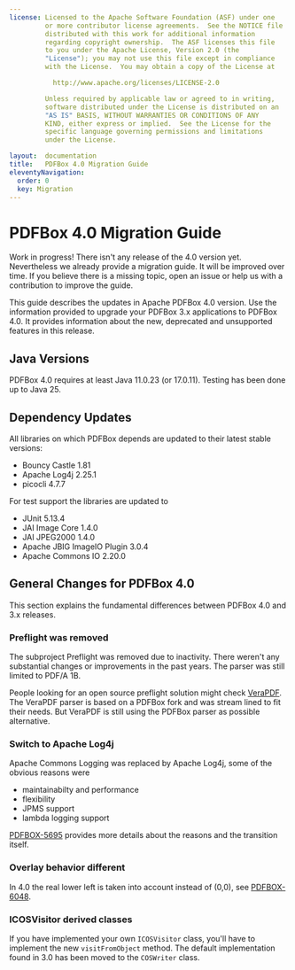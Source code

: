 ```yaml
---
license: Licensed to the Apache Software Foundation (ASF) under one
         or more contributor license agreements.  See the NOTICE file
         distributed with this work for additional information
         regarding copyright ownership.  The ASF licenses this file
         to you under the Apache License, Version 2.0 (the
         "License"); you may not use this file except in compliance
         with the License.  You may obtain a copy of the License at

           http://www.apache.org/licenses/LICENSE-2.0

         Unless required by applicable law or agreed to in writing,
         software distributed under the License is distributed on an
         "AS IS" BASIS, WITHOUT WARRANTIES OR CONDITIONS OF ANY
         KIND, either express or implied.  See the License for the
         specific language governing permissions and limitations
         under the License.

layout:  documentation
title:   PDFBox 4.0 Migration Guide
eleventyNavigation:
  order: 0
  key: Migration
---
```


# PDFBox 4.0 Migration Guide

<p class="alert alert-warning">Work in progress! There isn't any release of the 4.0 version yet. Nevertheless we already provide
a migration guide. It will be improved over time. If you believe there is a missing topic, open an issue or help us with a
contribution to improve the guide.
</p>

This guide describes the updates in Apache PDFBox 4.0 version. Use the information provided to upgrade your PDFBox 3.x applications
to PDFBox 4.0. It provides information about the new, deprecated and unsupported features in this release.

## Java Versions

PDFBox 4.0 requires at least Java 11.0.23 (or 17.0.11). Testing has been done up to Java 25.

## Dependency Updates

All libraries on which PDFBox depends are updated to their latest stable versions:

- Bouncy Castle 1.81
- Apache Log4j 2.25.1
- picocli 4.7.7

For test support the libraries are updated to

- JUnit 5.13.4
- JAI Image Core 1.4.0
- JAI JPEG2000 1.4.0
- Apache JBIG ImageIO Plugin 3.0.4
- Apache Commons IO 2.20.0

## General Changes for PDFBox 4.0

This section explains the fundamental differences between PDFBox 4.0 and 3.x releases.

### Preflight was removed

The subproject Preflight was removed due to inactivity. There weren't any substantial changes or improvements in the past years. The parser
was still limited to PDF/A 1B.

People looking for an open source preflight solution might check [VeraPDF](https://verapdf.org/). The VeraPDF parser is based on a PDFBox fork and
was stream lined to fit their needs. But VeraPDF is still using the PDFBox parser as possible alternative.

### Switch to Apache Log4j

Apache Commons Logging was replaced by Apache Log4j, some of the obvious reasons were

- maintainabilty and performance
- flexibility
- JPMS support
- lambda logging support

[PDFBOX-5695](https://issues.apache.org/jira/browse/PDFBOX-5695) provides more details about the reasons and the transition itself.

### Overlay behavior different

In 4.0 the real lower left is taken into account instead of (0,0), see [PDFBOX-6048](https://issues.apache.org/jira/browse/PDFBOX-6048).

### ICOSVisitor derived classes

If you have implemented your own `ICOSVisitor` class, you'll have to implement the new `visitFromObject` method.
The default implementation found in 3.0 has been moved to the `COSWriter` class.

